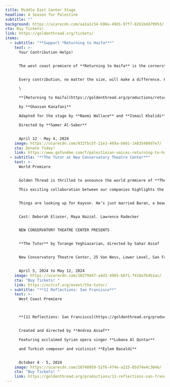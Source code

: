```yaml
---
title: Middle East Center Stage
headline: A Season for Palestine
subtitle: ""
background: https://ucarecdn.com/aa1a1c54-b96a-49d1-97f7-8261bdd79953/
cta: Buy Tickets!
link: https://goldenthread.org/tickets/
items:
  - subtitle: "**Support *Returning to Haifa***"
    text: >-
      Your Contribution Helps!


      The west coast premiere of **Returning to Haifa** is the cornerstone of our 2024 Season for Palestine. We are still raising funds for this production and we could use your support! Join the Go Fund Me campaign hosted by our longtime supporters Mona Masri, Jumana Muwafi, and Hassan Fouda. 


      Every contribution, no matter the size, will make a difference. Help us bring this powerful story to the stage for everyone to experience! \

      \

      **[Returning to Haifa](https://goldenthread.org/productions/returning-to-haifa/)**

      by **Ghassan Kanafani**

      Adapted for the stage by **Naomi Wallace** and **Ismail Khalidi**

      Directed by **Samer Al-Saber**


      April 12 - May 4, 2024
    image: https://ucarecdn.com/932fbc5f-21e3-469a-b601-14835480d7e7/
    cta: Donate Today!
    link: https://www.gofundme.com/f/palestinian-voices-returning-to-haifa-performance?member=32712677&sharetype=teams&utm_campaign=p_na+share-sheet&utm_medium=copy_link&utm_source=customer
  - subtitle: "**The Tutor at New Conservatory Theatre Center**"
    text: >-
      World Premiere


      Golden Thread is thrilled to announce the world premiere of **The Tutor**, a new play by our founder **Torange Yeghiazarian**, commissioned and produced by New Conservatory Theatre Center, and directed by **Sahar Assaf**, our Executive Artistic Director.

      This exciting collaboration between our companies highlights the spirit of artistic exchange and the exemplar of unifying leadership and cooperation. 


      Things are looking up for Kayvon. He’s just married Baran, a beautiful young Iranian woman, and brought her back to his Bay Area home. But when he asks his lifelong friend Azar to tutor Baran, all three lives begin to unravel as the two women fall into a passionate love affair. A study of preconceived notions and the hypocrisies that drive them, The Tutor is a provocative look at the cost of owning one’s truth. 


      Cast: Deborah Eliezer, Maya Nazzal. Lawrence Radecker


      NEW CONSERVATORY THEATRE CENTER PRESENTS 


      **The Tutor** by Torange Yeghiazarian, directed by Sahar Assaf


      New Conservatory Theatre Center, 25 Van Ness, Lower Level, San Francisco


      April 5, 2024 to May 12, 2024
    image: https://ucarecdn.com/10279d47-a4d3-4965-bbf1-f410a7b4b1ac/
    cta: "Buy Tickets! "
    link: https://nctcsf.org/event/the-tutor/
  - subtitle: "**11 Reflections: San Francisco**"
    text: >-
      West Coast Premiere  



      **[11 Reflections: San Francisco](https://goldenthread.org/productions/11-reflections-san-francisco/)** is part of a new national series of performance works, **Eleven Reflections on the Nation**, devised by **Andrea Assaf**. The project draws on her seminal work, **Eleven Reflections on September**, an episodic, multimedia performance on Arab American identity, Wars on/of Terror, and “the constant, quiet rain of death / amidst beauty” in a post-9/11 world. In each participating city, the project engages local artists and community members who have been affected by post-9/11 policies to contribute their stories, illuminating our collective experiences since 2001—from the fall of the Twin Towers, to the U.S. wars on Iraq and Afghanistan, to the Muslim Ban, and now to the funding of genocide in Palestine. 


      Created and directed by **Andrea Assaf**

      Featuring acclaimed Syrian opera singer **Lubana Al Quntar**

      and Turkish composer and violinist **Eylem Basaldi** 


      October 4 - 5, 2024
    image: https://ucarecdn.com/28740959-52f6-474e-a215-85d74e4c304b/
    cta: "Buy Tickets! "
    link: https://goldenthread.org/productions/11-reflections-san-francisco/
---
```

